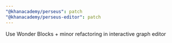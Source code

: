 ```yaml
---
"@khanacademy/perseus": patch
"@khanacademy/perseus-editor": patch
---
```


Use Wonder Blocks + minor refactoring in interactive graph editor
